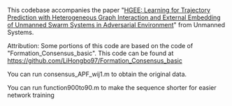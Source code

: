 This codebase accompanies the paper "[HGEE: Learning for Trajectory Prediction with Heterogeneous Graph Interaction and External Embedding of Unmanned Swarm Systems in Adversarial Environment](https://doi.org/10.1142/S2301385025500530)" from Unmanned Systems.

Attribution: Some portions of this code are based on the code of "Formation_Consensus_basic". This code can be found at https://github.com/LiHongbo97/Formation_Consensus_basic

You can run consensus_APF_wij1.m to obtain the original data.

You can run function900to90.m to make the sequence shorter for easier network training
